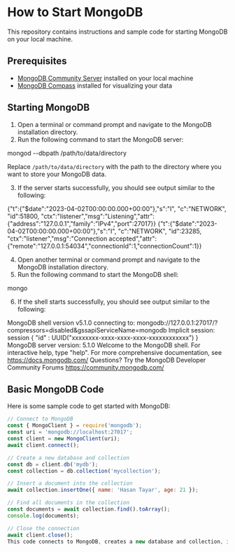# How to Start MongoDB

This repository contains instructions and sample code for starting MongoDB on your local machine.

## Prerequisites

- [MongoDB Community Server](https://docs.mongodb.com/manual/administration/install-community/) installed on your local machine
- [MongoDB Compass](https://www.mongodb.com/products/compass) installed for visualizing your data

## Starting MongoDB

1. Open a terminal or command prompt and navigate to the MongoDB installation directory.
2. Run the following command to start the MongoDB server:

mongod --dbpath /path/to/data/directory

Replace `/path/to/data/directory` with the path to the directory where you want to store your MongoDB data.

3. If the server starts successfully, you should see output similar to the following:

{"t":{"$date":"2023-04-02T00:00:00.000+00:00"},"s":"I", "c":"NETWORK", "id":51800, "ctx":"listener","msg":"Listening","attr":{"address":"127.0.0.1","family":"IPv4","port":27017}}
{"t":{"$date":"2023-04-02T00:00:00.000+00:00"},"s":"I", "c":"NETWORK", "id":23285, "ctx":"listener","msg":"Connection accepted","attr":{"remote":"127.0.0.1:54034","connectionId":1,"connectionCount":1}}

4. Open another terminal or command prompt and navigate to the MongoDB installation directory.
5. Run the following command to start the MongoDB shell:

mongo

6. If the shell starts successfully, you should see output similar to the following:

MongoDB shell version v5.1.0
connecting to: mongodb://127.0.0.1:27017/?compressors=disabled&gssapiServiceName=mongodb
Implicit session: session { "id" : UUID("xxxxxxxx-xxxx-xxxx-xxxx-xxxxxxxxxxxx") }
MongoDB server version: 5.1.0
Welcome to the MongoDB shell.
For interactive help, type "help".
For more comprehensive documentation, see
https://docs.mongodb.com/
Questions? Try the MongoDB Developer Community Forums
https://community.mongodb.com/

## Basic MongoDB Code

Here is some sample code to get started with MongoDB:

```javascript
// Connect to MongoDB
const { MongoClient } = require('mongodb');
const uri = 'mongodb://localhost:27017';
const client = new MongoClient(uri);
await client.connect();

// Create a new database and collection
const db = client.db('mydb');
const collection = db.collection('mycollection');

// Insert a document into the collection
await collection.insertOne({ name: 'Hasan Tayar', age: 21 });

// Find all documents in the collection
const documents = await collection.find().toArray();
console.log(documents);

// Close the connection
await client.close();
This code connects to MongoDB, creates a new database and collection, inserts a document into the collection, finds all documents in the collection, and closes the connection.
